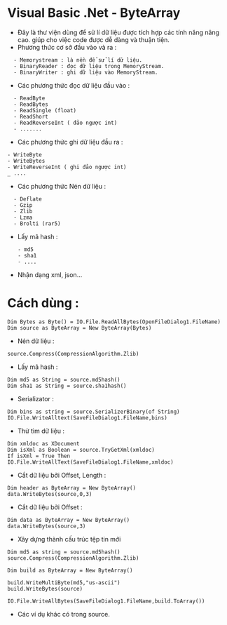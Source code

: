 # Visual Basic .Net - ByteArray
* Đây là thư viện dùng để sử lí dữ liệu được tích hợp các tính năng nâng cao. giúp cho việc code được dễ dàng và thuận tiện.
* Phương thức cơ sở đầu vào và ra :
```
  - Memorystream : là nền để sử lí dữ liệu.
  - BinaryReader : đọc dữ liệu trong MemoryStream.
  - BinaryWriter : ghi dữ liệu vào MemoryStream.
```
  * Các phương thức đọc dữ liệu đầu vào :
```
  - ReadByte
  - ReadBytes
  - ReadSingle (float)
  - ReadShort
  - ReadReverseInt ( đảo ngược int)
  - .......
```
  * Các phương thức ghi dữ liệu đầu ra :
```
- WriteByte
- WriteBytes
- WriteReverseInt ( ghi đảo ngược int)
_ ....
```
* Các phương thức Nén dữ liệu : 
```
  - Deflate
  - Gzip
  - Zlib
  - Lzma
  - Brolti (rar5)
```
* Lấy mã hash :
  ```
  - md5
  - sha1
  - ....
  ```
* Nhận dạng xml, json...
# Cách dùng :
```vbnet
Dim Bytes as Byte() = IO.File.ReadAllBytes(OpenFileDialog1.FileName)
Dim source as ByteArray = New ByteArray(Bytes)
```
* Nén dữ liệu :
```vbnet
source.Compress(CompressionAlgorithm.Zlib)
```
* Lấy mã hash :
```vbnet
Dim md5 as String = source.md5hash()
Dim sha1 as String = source.sha1hash()
```
* Serializator :
```vbnet
Dim bins as string = source.SerializerBinary(of String)
IO.File.WriteAlltext(SaveFileDialog1.FileName,bins)
```
* Thử tìm dữ liệu :
```vbnet
Dim xmldoc as XDocument
Dim isXml as Boolean = source.TryGetXml(xmldoc)
If isXml = True Then
IO.File.WriteAllText(SaveFileDialog1.FileName,xmldoc)

```
* Cắt dữ liệu bởi Offset, Length :
```vbnet
Dim header as ByteArray = New ByteArray()
data.WriteBytes(source,0,3)
```
* Cắt dữ liệu bởi Offset :
```vbnet
Dim data as ByteArray = New ByteArray()
data.WriteBytes(source,3)
```
* Xây dựng thành cấu trúc tệp tin mới
```vbnet
Dim md5 as string = source.md5hash()
source.Compress(CompressionAlgorithm.Zlib)

Dim build as ByteArray = New ByteArray()

build.WriteMultiByte(md5,"us-ascii")
build.WriteBytes(source)

IO.File.WriteAllBytes(SaveFileDialog1.FileName,build.ToArray())
```
* Các ví dụ khác có trong source.

